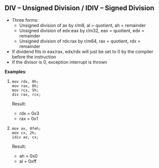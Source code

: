 ## DIV – Unsigned Division / IDIV – Signed Division

* Three forms:
  * Unsigned division of ax by r/m8, al = quotient, ah = remainder
  * Unsigned division of edx:eax by r/m32, eax = quotient, edx = remainder
  * Unsigned division of rdx:rax by r/m64, rax = quotient, rdx = remainder
* If dividend fits in eax/rax, edx/rdx will just be set to 0 by the compiler before the instruction
* If the divisor is 0, exception interrupt is thrown

**Examples**:

1. ```
   mov rdx, 0h;
   mov rax, 8h;
   mov rcx, 5h;
   div rax, rcx;
   ```

   Result:

   * rdx = 0x3
   * rax = 0x1

2. ```
   mov ax, 0feh;
   mov cx, 2h;
   idiv ax, cx;
   ```

   Result:

   * ah = 0x0
   * al = 0xff

